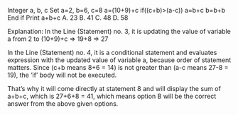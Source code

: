Integer a, b, c
Set a=2, b=6, c=8
a=(10+9)+c
if((c+b)>(a-c))
    a=b+c
    b=b+b
End if
Print a+b+c
A. 23
B. 41
C. 48
D. 58

Explanation:
In the Line (Statement) no. 3, it is updating the value of variable a from 2 to (10+9)+c => 19+8 => 27

In the Line (Statement) no. 4, it is a conditional statement and evaluates expression with the updated value of variable a, because order of statement matters. Since (c+b means 8+6 = 14) is not greater than (a-c means 27-8 = 19), the ‘if’ body will not be executed.

That’s why it will come directly at statement 8 and will display the sum of a+b+c, which is 27+6+8 = 41, which means option B will be the correct answer from the above given options.
